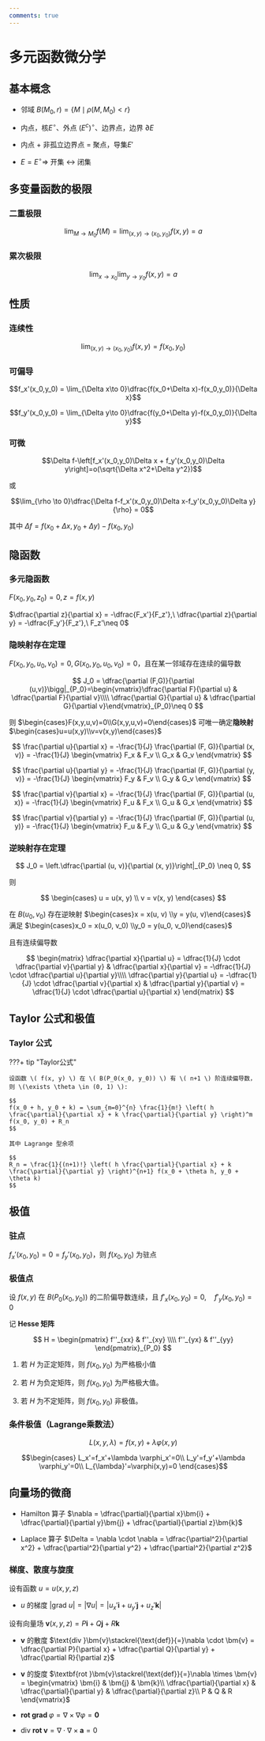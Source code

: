 ```yaml
---
comments: true
---
```


# 多元函数微分学

## 基本概念

- 邻域 $B(M_0,r) = \{M\mid \rho(M,M_0)<r\}$

- 内点，核$E^\circ$、外点 $(E^c)^\circ$、边界点，边界 $\partial E$

- 内点 $+$ 非孤立边界点 $=$ 聚点，导集$E'$

- $E=E^\circ \Rightarrow$ 开集 $\leftrightarrow$ 闭集

## 多变量函数的极限

### 二重极限

$$\lim_{M\to M_0} f(M)=\lim_{(x,y)\to (x_0,y_0)}f(x,y)=a$$

### 累次极限

$$\lim_{x\to x_0}\lim_{y\to y_0}f(x,y) = a$$

## 性质

### 连续性

$$\lim_{(x,y)\to (x_0,y_0)}f(x,y) = f(x_0,y_0)$$

### 可偏导

$$f_x'(x_0,y_0) = \lim_{\Delta x\to 0}\dfrac{f(x_0+\Delta x)-f(x_0,y_0)}{\Delta x}$$

$$f_y'(x_0,y_0) = \lim_{\Delta y\to 0}\dfrac{f(y_0+\Delta y)-f(x_0,y_0)}{\Delta y}$$

### 可微

$$\Delta f-\left[f_x'(x_0,y_0)\Delta x + f_y'(x_0,y_0)\Delta y\right]=o(\sqrt{\Delta x^2+\Delta y^2})$$

或

$$\lim_{\rho \to 0}\dfrac{\Delta f-f_x'(x_0,y_0)\Delta x-f_y'(x_0,y_0)\Delta y}{\rho} = 0$$

其中 $\Delta f = f(x_0+\Delta x,y_0+\Delta y)-f(x_0,y_0)$

## 隐函数

### 多元隐函数

$F(x_0,y_0,z_0) = 0, z = f(x,y)$

$\dfrac{\partial z}{\partial x} = -\dfrac{F_x'}{F_z'},\ \dfrac{\partial z}{\partial y} = -\dfrac{F_y'}{F_z'},\ F_z'\neq 0$

### 隐映射存在定理

$F(x_0,y_0,u_0,v_0) = 0, G(x_0,y_0,u_0,v_0) = 0$，且在某一邻域存在连续的偏导数

$$
J_0 = \dfrac{\partial (F,G)}{\partial (u,v)}\bigg|_{P_0}=\begin{vmatrix}\dfrac{\partial F}{\partial u} & \dfrac{\partial F}{\partial v}\\\\
\dfrac{\partial G}{\partial u} & \dfrac{\partial G}{\partial v}\end{vmatrix}_{P_0}\neq 0
$$

则 $\begin{cases}F(x,y,u,v)=0\\G(x,y,u,v)=0\end{cases}$ 可唯一确定**隐映射** $\begin{cases}u=u(x,y)\\v=v(x,y)\end{cases}$

$$
\frac{\partial u}{\partial x} = -\frac{1}{J} \frac{\partial (F, G)}{\partial (x, v)} = -\frac{1}{J} \begin{vmatrix} 
F_x & F_v \\ 
G_x & G_v 
\end{vmatrix}
$$

$$
\frac{\partial u}{\partial y} = -\frac{1}{J} \frac{\partial (F, G)}{\partial (y, v)} = -\frac{1}{J} \begin{vmatrix} 
F_y & F_v \\ 
G_y & G_v 
\end{vmatrix}
$$

$$
\frac{\partial v}{\partial x} = -\frac{1}{J} \frac{\partial (F, G)}{\partial (u, x)} = -\frac{1}{J} \begin{vmatrix} 
F_u & F_x \\ 
G_u & G_x 
\end{vmatrix}
$$

$$
\frac{\partial v}{\partial y} = -\frac{1}{J} \frac{\partial (F, G)}{\partial (u, y)} = -\frac{1}{J} \begin{vmatrix} 
F_u & F_y \\ 
G_u & G_y 
\end{vmatrix}
$$

### 逆映射存在定理

$$
J_0 = \left.\dfrac{\partial (u, v)}{\partial (x, y)}\right|_{P_0} \neq 0,
$$

则

$$
\begin{cases}
u = u(x, y) \\
v = v(x, y)
\end{cases}
$$

在 $B(u_0, v_0)$ 存在逆映射 $\begin{cases}x = x(u, v) \\y = y(u, v)\end{cases}$ 满足 $\begin{cases}x_0 = x(u_0, v_0) \\y_0 = y(u_0, v_0)\end{cases}$

且有连续偏导数

$$
\begin{matrix}
\dfrac{\partial x}{\partial u} = \dfrac{1}{J} \cdot \dfrac{\partial v}{\partial y} & \dfrac{\partial x}{\partial v} = -\dfrac{1}{J} \cdot \dfrac{\partial u}{\partial y}\\\\
\dfrac{\partial y}{\partial u} = -\dfrac{1}{J} \cdot \dfrac{\partial v}{\partial x} & \dfrac{\partial y}{\partial v} = \dfrac{1}{J} \cdot \dfrac{\partial u}{\partial x}
\end{matrix}
$$

## Taylor 公式和极值

### Taylor 公式

???+ tip "Taylor公式"

	设函数 \( f(x, y) \) 在 \( B(P_0(x_0, y_0)) \) 有 \( n+1 \) 阶连续偏导数，则 \(\exists \theta \in (0, 1) \):

	$$
	f(x_0 + h, y_0 + k) = \sum_{m=0}^{n} \frac{1}{m!} \left( h \frac{\partial}{\partial x} + k \frac{\partial}{\partial y} \right)^m f(x_0, y_0) + R_n
	$$

	其中 Lagrange 型余项

	$$
	R_n = \frac{1}{(n+1)!} \left( h \frac{\partial}{\partial x} + k \frac{\partial}{\partial y} \right)^{n+1} f(x_0 + \theta h, y_0 + \theta k)
	$$

## 极值

### 驻点

$f_x'(x_0,y_0)=0=f_y'(x_0,y_0)$，则 $f(x_0,y_0)$ 为驻点

### 极值点

设 $f(x, y)$ 在 $B(P_0(x_0, y_0))$ 的二阶偏导数连续，且
$f'_x(x_0, y_0) = 0, \quad f'_y(x_0, y_0) = 0$

记 **Hesse 矩阵**

$$ H = \begin{pmatrix}
f''_{xx} & f''_{xy} \\\\
f''_{yx} & f''_{yy}
\end{pmatrix}_{P_0} $$

1. 若 $H$ 为正定矩阵，则 $f(x_0, y_0)$ 为严格极小值

2. 若 $H$ 为负定矩阵，则 $f(x_0, y_0)$ 为严格极大值。

3. 若 $H$ 为不定矩阵，则 $f(x_0, y_0)$ 非极值。

### 条件极值（Lagrange乘数法）

$$L(x,y,\lambda) = f(x,y) + \lambda \varphi(x,y)$$

$$\begin{cases}
L_x'=f_x'+\lambda \varphi_x'=0\\
L_y'=f_y'+\lambda \varphi_y'=0\\
L_{\lambda}'=\varphi(x,y)=0
\end{cases}$$

## 向量场的微商

- Hamilton 算子 $\nabla = \dfrac{\partial}{\partial x}\bm{i} + \dfrac{\partial}{\partial y}\bm{j} + \dfrac{\partial}{\partial z}\bm{k}$

- Laplace 算子 $\Delta = \nabla \cdot \nabla = \dfrac{\partial^2}{\partial x^2} + \dfrac{\partial^2}{\partial y^2} + \dfrac{\partial^2}{\partial z^2}$

### 梯度、散度与旋度

设有函数 $u=u(x,y,z)$

- $u$ 的梯度 $|\text{grad }u| = |\nabla u| = |u_x'\bm{i} + u_y'\bm{j} + u_z'\bm{k}|$

设有向量场 $\bm{v}(x,y,z) = P\bm{i} + Q\bm{j} + R\bm{k}$

- $\bm{v}$ 的散度 $\text{div }\bm{v}\stackrel{\text{def}}{=}\nabla \cdot \bm{v} = \dfrac{\partial P}{\partial x} + \dfrac{\partial Q}{\partial y} + \dfrac{\partial R}{\partial z}$

- $\bm{v}$ 的旋度 $\textbf{rot }\bm{v}\stackrel{\text{def}}{=}\nabla \times \bm{v} = 
\begin{vmatrix}
\bm{i} & \bm{j} & \bm{k}\\
\dfrac{\partial}{\partial x} & \dfrac{\partial}{\partial y} & \dfrac{\partial}{\partial z}\\
P & Q & R
\end{vmatrix}$

- $\textbf{rot grad }\varphi = \nabla \times \nabla \varphi = \bm{0}$

- $\text{div }\textbf{rot }\bm{v} = \nabla \cdot \nabla \times \bm{a} = 0$


